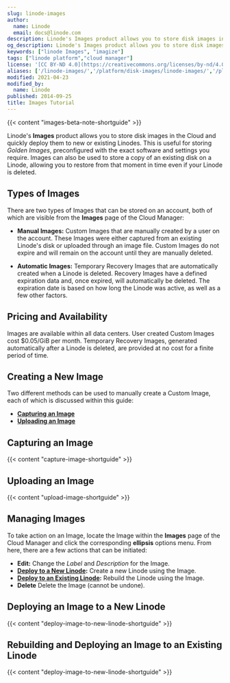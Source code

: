 ```yaml
---
slug: linode-images
author:
  name: Linode
  email: docs@linode.com
description: Linode's Images product allows you to store disk images in the Cloud and quickly deploy them to new or existing Linodes. This can be useful for bootstrapping a golden image for large scale or rapid deployments, among other use cases.
og_description: Linode's Images product allows you to store disk images in the Cloud and quickly deploy them to new or existing Linodes. This can be useful for bootstrapping a golden image for large scale or rapid deployments, among other use cases.
keywords: ["linode Images", "imagize"]
tags: ["linode platform","cloud manager"]
license: '[CC BY-ND 4.0](https://creativecommons.org/licenses/by-nd/4.0)'
aliases: ['/linode-images/','/platform/disk-images/linode-images/','/platform/disk-images/linode-images-classic-manager/','/platform/linode-images/','/platform/disk-images/linode-images-new-manager/']
modified: 2021-04-23
modified_by:
  name: Linode
published: 2014-09-25
title: Images Tutorial
---
```


{{< content "images-beta-note-shortguide" >}}

Linode's **Images** product allows you to store disk images in the Cloud and quickly deploy them to new or existing Linodes. This is useful for storing *Golden Images*, preconfigured with the exact software and settings you require. Images can also be used to store a copy of an existing disk on a Linode, allowing you to restore from that moment in time even if your Linode is deleted.

## Types of Images

There are two types of Images that can be stored on an account, both of which are visible from the **Images** page of the Cloud Manager:

- **Manual Images:** Custom Images that are manually created by a user on the account. These Images were either captured from an existing Linode's disk or uploaded through an image file. Custom Images do not expire and will remain on the account until they are manually deleted.

- **Automatic Images:** Temporary Recovery Images that are automatically created when a Linode is deleted. Recovery Images have a defined expiration data and, once expired, will automatically be deleted. The expiration date is based on how long the Linode was active, as well as a few other factors.

## Pricing and Availability

Images are available within all data centers. User created Custom Images cost $0.05/GiB per month. Temporary Recovery Images, generated automatically after a Linode is deleted, are provided at no cost for a finite period of time.

## Creating a New Image

Two different methods can be used to manually create a Custom Image, each of which is discussed within this guide:

- **[Capturing an Image](#capturing-an-image)**
- **[Uploading an Image](#uploading-an-image)**

## Capturing an Image

{{< content "capture-image-shortguide" >}}

## Uploading an Image

{{< content "upload-image-shortguide" >}}


## Managing Images

To take action on an Image, locate the Image within the **Images** page of the Cloud Manager and click the corresponding **ellipsis** options menu. From here, there are a few actions that can be initiated:

- **Edit:** Change the *Label* and *Description* for the Image.
- **[Deploy to a New Linode](#deploying-an-image-to-a-new-linode):** Create a new Linode using the Image.
- **[Deploy to an Existing Linode](#rebuilding-and-deploying-an-image-to-an-existing-linode):** Rebuild the Linode using the Image.
- **Delete** Delete the Image (cannot be undone).

## Deploying an Image to a New Linode

{{< content "deploy-image-to-new-linode-shortguide" >}}

## Rebuilding and Deploying an Image to an Existing Linode

{{< content "deploy-image-to-new-linode-shortguide" >}}
